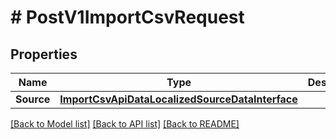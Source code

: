 # # PostV1ImportCsvRequest


## Properties 


Name | Type | Description | Notes
------------ | ------------- | ------------- | -------------
**Source**| [**ImportCsvApiDataLocalizedSourceDataInterface**](ImportCsvApiDataLocalizedSourceDataInterface.md) |   |


[[Back to Model list]](../../README.md#models) [[Back to API list]](../../README.md#endpoints) [[Back to README]](../../README.md)

